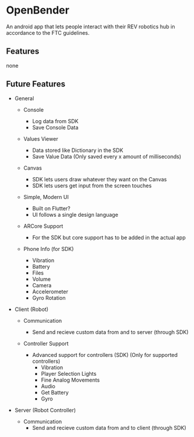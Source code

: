 # OpenBender
An android app that lets people interact with their REV robotics hub in accordance to the FTC guidelines.

## Features
none

## Future Features
- General
  - Console
    - Log data from SDK
    - Save Console Data

  - Values Viewer
    - Data stored like Dictionary in the SDK
    - Save Value Data (Only saved every x amount of milliseconds)

  - Canvas
    - SDK lets users draw whatever they want on the Canvas
    - SDK lets users get input from the screen touches

  - Simple, Modern UI
    - Built on Flutter?
    - UI follows a single design language

  - ARCore Support
    - For the SDK but core support has to be added in the actual app

  - Phone Info (for SDK)
    - Vibration
    - Battery
    - Files
    - Volume
    - Camera
    - Accelerometer
    - Gyro Rotation

- Client (Robot)
  - Communication
    - Send and recieve custom data from and to server (through SDK)

  - Controller Support
    - Advanced support for controllers (SDK) (Only for supported controllers)
      - Vibration
      - Player Selection Lights
      - Fine Analog Movements 
      - Audio
      - Get Battery
      - Gyro

- Server (Robot Controller)
  - Communication
    - Send and recieve custom data from and to client (through SDK)
    
